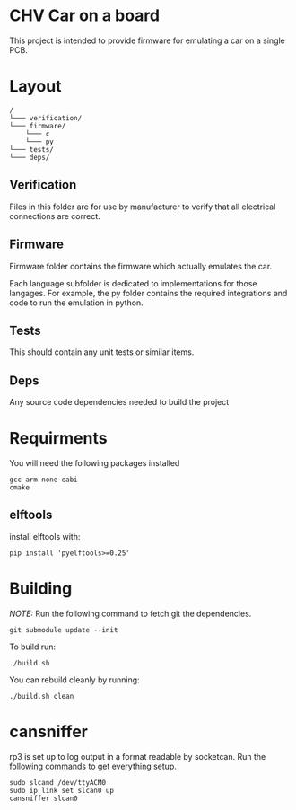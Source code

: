 # CHV Car on a board
This project is intended to provide firmware for emulating a car on a single PCB.

# Layout
```
/
└─── verification/
└─── firmware/
    └─── c
    └─── py
└─── tests/
└─── deps/
```
## Verification
Files in this folder are for use by manufacturer to verify that all electrical connections are correct.

## Firmware
Firmware folder contains the firmware which actually emulates the car.

Each language subfolder is dedicated to implementations for those langages. For example, the py folder contains the required integrations and code to run the emulation in python.

## Tests
This should contain any unit tests or similar items.

## Deps
Any source code dependencies needed to build the project

# Requirments
You will need the following packages installed
```
gcc-arm-none-eabi
cmake
```

## elftools
install elftools with:
```
pip install 'pyelftools>=0.25'
```



# Building

_*NOTE:*_ Run the following command to fetch git the dependencies.
```
git submodule update --init
```

To build run:
```
./build.sh
```

You can rebuild cleanly by running:
```
./build.sh clean
```

# cansniffer
rp3 is set up to log output in a format readable by socketcan.
Run the following commands to get everything setup.

```
sudo slcand /dev/ttyACM0
sudo ip link set slcan0 up
cansniffer slcan0
```
